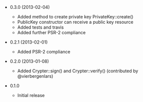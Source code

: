 * 0.3.0 (2013-02-04)
  * Added method to create private key PrivateKey::create()
  * PublicKey constructor can receive a public key resource
  * Added tests and travis
  * Added further PSR-2 compliance

* 0.2.1 (2013-02-01)
  * Added PSR-2 compliance

* 0.2.0 (2013-01-08)
  * Added Crypter::sign() and Crypter::verify() (contributed by @vierbergenlars)

* 0.1.0
  * Initial release
